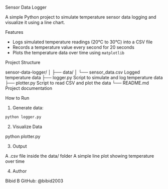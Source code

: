  Sensor Data Logger 

A simple Python project to simulate temperature sensor data logging and visualize it using a line chart.

 Features

- Logs simulated temperature readings (20°C to 30°C) into a CSV file
- Records a temperature value every second for 20 seconds
- Plots the temperature data over time using `matplotlib`

 Project Structure

sensor-data-logger/
│
├── data/
│ └── sensor_data.csv  Logged temperature data
├── logger.py Script to simulate and log temperature data
├── plotter.py Script to read CSV and plot the data
└── README.md  Project documentation


  How to Run

1. Generate data:

```bash
python logger.py
```
2. Visualize Data

python plotter.py


3. Output

A .csv file inside the data/ folder
A simple line plot showing temperature over time


4. Author

Bibid B
GitHub: @bibid2003

